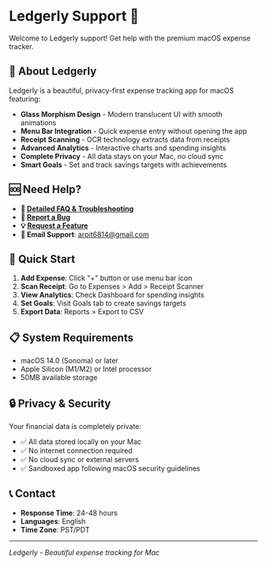 # Ledgerly Support 🌈

Welcome to Ledgerly support! Get help with the premium macOS expense tracker.

## 📱 About Ledgerly

Ledgerly is a beautiful, privacy-first expense tracking app for macOS featuring:

- **Glass Morphism Design** - Modern translucent UI with smooth animations
- **Menu Bar Integration** - Quick expense entry without opening the app
- **Receipt Scanning** - OCR technology extracts data from receipts
- **Advanced Analytics** - Interactive charts and spending insights
- **Complete Privacy** - All data stays on your Mac, no cloud sync
- **Smart Goals** - Set and track savings targets with achievements

## 🆘 Need Help?

- **📖 [Detailed FAQ & Troubleshooting](https://github.com/arpit15006/ledgerly-support/blob/main/support.md)**
- **🐛 [Report a Bug](https://github.com/arpit15006/ledgerly-support/issues/new?template=bug_report.md)**
- **💡 [Request a Feature](https://github.com/arpit15006/ledgerly-support/issues/new?template=feature_request.md)**
- **📧 Email Support**: arpit6814@gmail.com

## 🚀 Quick Start

1. **Add Expense**: Click "+" button or use menu bar icon
2. **Scan Receipt**: Go to Expenses > Add > Receipt Scanner
3. **View Analytics**: Check Dashboard for spending insights
4. **Set Goals**: Visit Goals tab to create savings targets
5. **Export Data**: Reports > Export to CSV

## 📋 System Requirements

- macOS 14.0 (Sonoma) or later
- Apple Silicon (M1/M2) or Intel processor
- 50MB available storage

## 🔒 Privacy & Security

Your financial data is completely private:
- ✅ All data stored locally on your Mac
- ✅ No internet connection required
- ✅ No cloud sync or external servers
- ✅ Sandboxed app following macOS security guidelines

## 📞 Contact

- **Response Time**: 24-48 hours
- **Languages**: English
- **Time Zone**: PST/PDT

---

*Ledgerly - Beautiful expense tracking for Mac*
